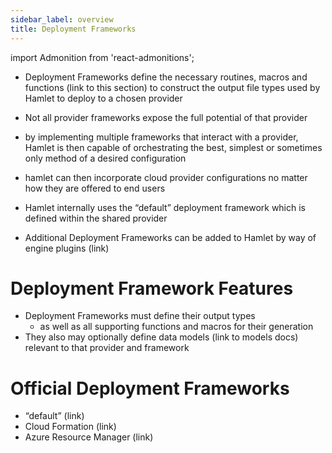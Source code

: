 ```yaml
---
sidebar_label: overview
title: Deployment Frameworks
---
```

import Admonition from 'react-admonitions';

* Deployment Frameworks define the necessary routines, macros and functions (link to this section) to construct the output file types used by Hamlet to deploy to a chosen provider
* Not all provider frameworks expose the full potential of that provider
* by implementing multiple frameworks that interact with a provider, Hamlet is then capable of orchestrating the best, simplest or sometimes only method of a desired configuration
* hamlet can then incorporate cloud provider configurations no matter how they are offered to end users

* Hamlet internally uses the “default” deployment framework which is defined within the shared provider
* Additional Deployment Frameworks can be added to Hamlet by way of engine plugins (link)

# Deployment Framework Features
* Deployment Frameworks must define their output types
	* as well as all supporting functions and macros for their generation
* They also may optionally define data models (link to models docs) relevant to that provider and framework

# Official Deployment Frameworks
* “default” (link)
* Cloud Formation (link)
* Azure Resource Manager (link)
